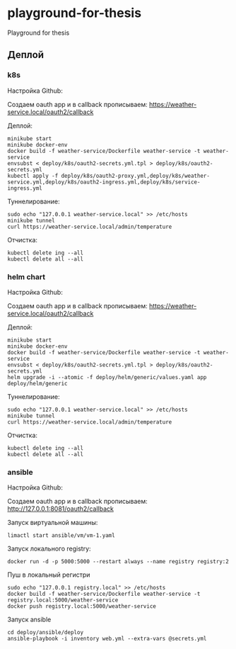 # playground-for-thesis
Playground for thesis


## Деплой

### k8s

Настройка Github:

Создаем oauth app и в callback прописываем: https://weather-service.local/oauth2/callback

Деплой:
```shell script
minikube start
minikube docker-env
docker build -f weather-service/Dockerfile weather-service -t weather-service
envsubst < deploy/k8s/oauth2-secrets.yml.tpl > deploy/k8s/oauth2-secrets.yml
kubectl apply -f deploy/k8s/oauth2-proxy.yml,deploy/k8s/weather-service.yml,deploy/k8s/oauth2-ingress.yml,deploy/k8s/service-ingress.yml
```

Туннелирование:
```shell script
sudo echo "127.0.0.1 weather-service.local" >> /etc/hosts
minikube tunnel
curl https://weather-service.local/admin/temperature
```

Отчистка:
```shell script
kubectl delete ing --all
kubectl delete all --all
```

### helm chart

Настройка Github:

Создаем oauth app и в callback прописываем: https://weather-service.local/oauth2/callback

Деплой:
```shell script
minikube start
minikube docker-env
docker build -f weather-service/Dockerfile weather-service -t weather-service
envsubst < deploy/k8s/oauth2-secrets.yml.tpl > deploy/k8s/oauth2-secrets.yml
helm upgrade -i --atomic -f deploy/helm/generic/values.yaml app deploy/helm/generic
````

Туннелирование:
```shell script
sudo echo "127.0.0.1 weather-service.local" >> /etc/hosts
minikube tunnel
curl https://weather-service.local/admin/temperature
```

Отчистка:
```shell script
kubectl delete ing --all
kubectl delete all --all
```

### ansible

Настройка Github:

Создаем oauth app и в callback прописываем: http://127.0.0.1:8081/oauth2/callback

Запуск виртуальной машины:
```
limactl start ansible/vm/vm-1.yaml
```

Запуск локального registry:
```shell script
docker run -d -p 5000:5000 --restart always --name registry registry:2
```

Пуш в локальный регистри
```shell script
sudo echo "127.0.0.1 registry.local" >> /etc/hosts
docker build -f weather-service/Dockerfile weather-service -t registry.local:5000/weather-service
docker push registry.local:5000/weather-service
```

Запуск ansible
```shell script
cd deploy/ansible/deploy
ansible-playbook -i inventory web.yml --extra-vars @secrets.yml
```
